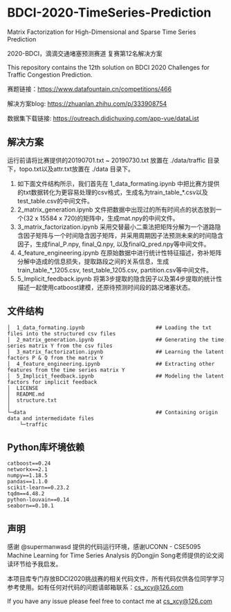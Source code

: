 # BDCI-2020-TimeSeries-Prediction
Matrix Factorization for High-Dimensional and Sparse Time Series Prediction

2020-BDCI，滴滴交通堵塞预测赛道 复赛第12名解决方案

This repository contains the 12th solution on BDCI 2020 Challenges for Traffic Congestion Prediction.

赛题链接：https://www.datafountain.cn/competitions/466

解决方案blog: https://zhuanlan.zhihu.com/p/333908754

数据集下载链接: https://outreach.didichuxing.com/app-vue/dataList

## 解决方案
运行前请将比赛提供的20190701.txt ~ 20190730.txt 放置在 ./data/traffic 目录下，topo.txt以及attr.txt放置在 ./data 目录下。


1. 如下面文件结构所示，我们首先在 1_data_formating.ipynb 中把比赛方提供的txt数据转化为更容易处理的csv格式，生成名为train_table_\*.csv以及test_table.csv的中间文件。
2. 2_matrix_generation.ipynb 文件把数据中出现过的所有时间点的状态放到一个(32 x 15584 x 720)的矩阵中，生成mat.npy的中间文件。
3. 3_matrix_factorization.ipynb 采用交替最小二乘法把矩阵分解为一个道路隐含因子矩阵与一个时间隐含因子矩阵，并采用周期因子法预测未来的时间隐含因子，生成final_P.npy, final_Q.npy, 以及finalQ_pred.npy等中间文件。
4. 4_feature_engineering.ipynb 在原始数据中进行统计性特征描述，弥补矩阵分解中造成的信息损失，提取路段之间的关系信息，生成train_table_\*\_1205.csv, test_table_1205.csv, partition.csv等中间文件。
5. 5_Implicit_feedback.ipynb 将第3步提取的隐含因子以及第4步提取的统计性描述一起使用catboost建模，还原待预测时间段的路况堵塞状态。


## 文件结构

    │  1_data_formating.ipynb                       ## Loading the txt files into the structured csv files
    │  2_matrix_generation.ipynb                    ## Generating the time series matrix Y from the csv files 
    │  3_matrix_factorization.ipynb                 ## Learning the latent factors P & Q from the matrix Y
    │  4_feature_engineering.ipynb                  ## Extracting other features from the time series matrix Y
    │  5_Implicit_feedback.ipynb                    ## Modeling the latent factors for implicit feedback
    │  LICENSE
    │  README.md
    │  structure.txt
    │  
    └─data                                          ## Containing origin data and intermedidate files
        └─traffic
        
        
## Python库坏境依赖

    catboost==0.24
    networkx==2.1
    numpy==1.18.5
    pandas==1.1.0
    scikit-learn==0.23.2
    tqdm==4.48.2
    python-louvain==0.14
    seaborn==0.10.1

## 声明

感谢 @supermanwasd 提供的代码运行环境，感谢UCONN - CSE5095 Machine Learning for Time Series Analysis 的Dongjin Song老师提供的论文阅读环节给予我启发。

本项目库专门存放BDCI2020挑战赛的相关代码文件，所有代码仅供各位同学学习参考使用。如有任何对代码的问题请邮箱联系：cs_xcy@126.com

If you have any issue please feel free to contact me at cs_xcy@126.com

